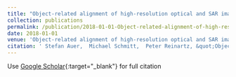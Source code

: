 ```yaml
---
title: "Object-related alignment of high-resolution optical and SAR images"
collection: publications
permalink: /publication/2018-01-01-Object-related-alignment-of-high-resolution-optical-and-SAR-images
date: 2018-01-01
venue: 'Object-related alignment of high-resolution optical and SAR images'
citation: ' Stefan Auer,  Michael Schmitt,  Peter Reinartz, &quot;Object-related alignment of high-resolution optical and SAR images.&quot; Object-related alignment of high-resolution optical and SAR images, 2018.'
---
```

Use [Google Scholar](https://scholar.google.com/scholar?q=Object+related+alignment+of+high+resolution+optical+and+SAR+images){:target="_blank"} for full citation